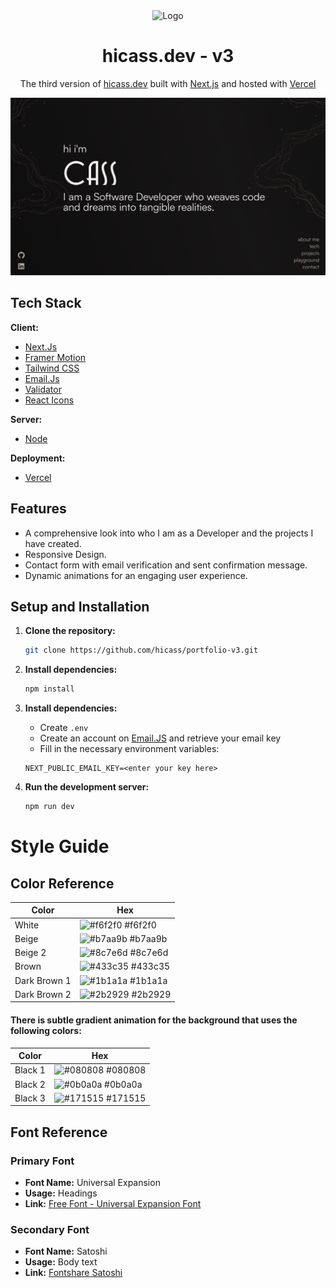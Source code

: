 <div align='center'>
    <Img alt='Logo' src='./src/app/favicon.ico' width='30px'/>
</div>
<h1 align='center'>
  hicass.dev - v3
</h1>
<p align='center'>
  The third version of <a href='https://www.hicass.dev/' target='_blank'>hicass.dev</a> built with <a href='https://nextjs.org/' target='_blank'>Next.js</a> and hosted with <a href='https://vercel.com/' target='_blank'>Vercel</a>
</p>

<div align='center'>
    <Img alt='App Screen Shot' src='./public/images/readme.png'>
</div>


## Tech Stack

**Client:** 
- [Next.Js](https://nextjs.org/)
- [Framer Motion](https://www.framer.com/motion/)
- [Tailwind CSS](https://tailwindcss.com/)
- [Email.Js](https://www.emailjs.com/)
- [Validator](https://www.npmjs.com/package/validator)
- [React Icons](https://react-icons.github.io/react-icons/)

**Server:** 
- [Node](https://nodejs.org/en)

**Deployment:**
- [Vercel](https://vercel.com/)

## Features

- A comprehensive look into who I am as a Developer and the projects I have created.
- Responsive Design.
- Contact form with email verification and sent confirmation message.
- Dynamic animations for an engaging user experience.

## Setup and Installation

1. **Clone the repository:**

   ```bash
   git clone https://github.com/hicass/portfolio-v3.git

   ```

2. **Install dependencies:**

   ```bash
   npm install

   ```
3. **Install dependencies:**

   - Create `.env`
   - Create an account on [Email.JS](https://www.emailjs.com/) and retrieve your email key
   - Fill in the necessary environment variables:

   ```
   NEXT_PUBLIC_EMAIL_KEY=<enter your key here>
   ```

4. **Run the development server:**

   ```bash
   npm run dev
   ```

# Style Guide

## Color Reference

| Color             | Hex                                                                |
| ----------------- | ------------------------------------------------------------------ |
| White | ![#f6f2f0](https://via.placeholder.com/10/f6f2f0f?text=+) #f6f2f0|
| Beige | ![#b7aa9b](https://via.placeholder.com/10/b7aa9b?text=+) #b7aa9b |
| Beige 2 | ![#8c7e6d](https://via.placeholder.com/10/8c7e6d?text=+) #8c7e6d |
| Brown | ![#433c35](https://via.placeholder.com/10/433c35?text=+) #433c35 |
| Dark Brown 1 | ![#1b1a1a](https://via.placeholder.com/10/1b1a1a?text=+) #1b1a1a |
| Dark Brown 2 | ![#2b2929](https://via.placeholder.com/10/2b2929?text=+) #2b2929 |


#### There is subtle gradient animation for the background that uses the following colors:

| Color             | Hex                                                                |
| ----------------- | ------------------------------------------------------------------ |
| Black 1 | ![#080808](https://via.placeholder.com/10/080808?text=+) #080808|
| Black 2 | ![#0b0a0a](https://via.placeholder.com/10/0b0a0a?text=+) #0b0a0a |
| Black 3 | ![#171515](https://via.placeholder.com/10/171515?text=+) #171515 |

## Font Reference

### Primary Font

- **Font Name:** Universal Expansion
- **Usage:** Headings
- **Link:** [Free Font - Universal Expansion Font](https://www.behance.net/gallery/206662013/Free-Font-Universal-Expansion-Font?tracking_source=search_projects%7Cfree+font&l=699)

### Secondary Font

- **Font Name:** Satoshi
- **Usage:** Body text
- **Link:** [Fontshare Satoshi](https://www.fontshare.com/fonts/satoshi)